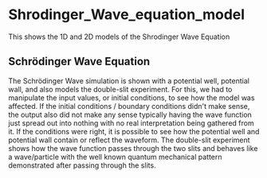 # Shrodinger_Wave_equation_model
This shows the 1D and 2D models of the Shrodinger Wave Equation

## Schrödinger Wave Equation

The Schrödinger Wave simulation is shown with a potential well, potential wall, and also models the double-slit experiment. For this, we had to manipulate the input values, or initial conditions, to see how the model was affected. If the initial conditions / boundary conditions didn't make sense, the output also did not make any sense typically having the wave function just spread out into nothing with no real interpretation being gathered from it. If the conditions were right, it is possible to see how the potential well and potential wall contain or reflect the waveform.  The double-slit experiment shows how the wave function passes through the two slits and behaves like a wave/particle with the well known quantum mechanical pattern demonstrated after passing through the slits.
